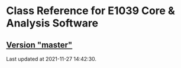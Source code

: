 # Class Reference for E1039 Core & Analysis Software
## [Version "master"](master/)
Last updated at 2021-11-27 14:42:30.
